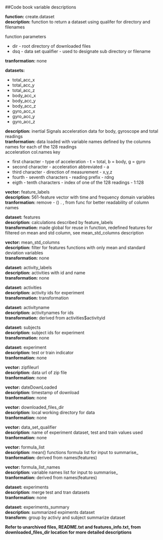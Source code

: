 ##Code book variable descriptions  

**function:** create.dataset  
**description:** function to return a dataset using qualifer for directory and filenames  

function parameters  

- dir - root directory of downloaded files  
- dsq - data set qualifier - used to designate sub directory or filename  

**tranformation:** none  

**datasets:**  

- total_acc_x  
- total_acc_y  
- total_acc_z  
- body_acc_x  
- body_acc_y  
- body_acc_z  
- gyro_acc_x  
- gyro_acc_y  
- gyro_acc_z  

**description:** inertial Signals acceleration data for body, gyroscope and total readings  
**tranformation:** data loaded with variable names defined by the columns names for each of the 128 readings  
acceleration col.names key  

- first character - type of acceleration - t = total, b = body, g = gyro  
- second character - acceleration abbreviated - a  
- third character - direction of measurement - x,y,z  
- fourth - seventh characters - reading prefix - rdng  
- eigth - tenth characters - index of one of the 128 readings - 1:128  


**vector:** feature_labels  
**description:** 561-feature vector with time and frequency domain variables  
**tranformation:** remove - () . , from func for better readability of column names  


**dataset:** features  
**description:** calculations described by feature_labels  
**transformation:** made global for reuse in function,
                redefined features for filtered on mean and std column, see mean_std_columns description  


**vector:** mean_std_columns  
**description:** filter for features functions with only mean and standard deviation variables  
**transformation:** none  


**dataset:** activity_labels  
**description:** activities with id and name  
**transformation:** none  


**dataset:** activities  
**description:** activity ids for experiment  
**transformation:** transformation  


**dataset:** activityname  
**description:** activitynames for ids  
**transformation:** derived from activities$activityid  


**dataset:** subjects  
**description:** subject ids for experiment  
**transformation:** none  


**dataset:** experiment  
**description:** test or train indicator  
**tranformation:** none  


**vector:** zipfileurl  
**description:** data url of zip file  
**tranformation:** none  


**vector:** dateDownLoaded  
**description:** timestamp of download  
**tranformation:** none  


**vector:** downloaded_files_dir  
**description:** local working directory for data  
**tranformation:** none  


**vector:** data_set_qualifier  
**description:** name of experiment dataset, test and train values used  
**tranformation:** none  


**vector:** formula_list  
**description:** mean() functions formula list for input to summarise_  
**tranformation:** derived from names(features)  


**vector:** formula_list_names  
**description:** variable names list for input to summarise_  
**tranformation:** derived from names(features)  


**dataset:** experiments  
**description:** merge test and tran datasets  
**tranformation:** none  


**dataset:** experiments_summary  
**description:** summarized expiments dataset  
**transform:** group by activiy and subject summarize dataset  


**Refer to unarchived files, README.txt and features_info.txt, from downloaded_files_dir location for more detailed descriptions**
